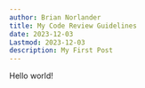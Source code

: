 ```yaml
---
author: Brian Norlander
title: My Code Review Guidelines
date: 2023-12-03
Lastmod: 2023-12-03
description: My First Post
---
```


Hello world!